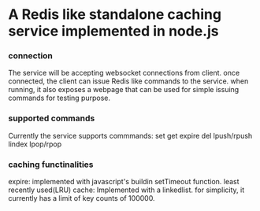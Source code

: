 #     A Redis like standalone caching service implemented in node.js


### connection
The service will be accepting websocket connections from client.
once connected, the client can issue Redis like commands to the service.
when running, it also exposes a webpage that can be used for simple issuing commands for testing purpose.

### supported commands
Currently the service supports commmands:
set
get
expire
del
lpush/rpush
lindex
lpop/rpop

### caching functinalities
expire:  implemented with javascript's buildin setTimeout function.
least recently used(LRU) cache:  Implemented with a linkedlist. for simplicity, it currently has a limit of key counts of 100000.





